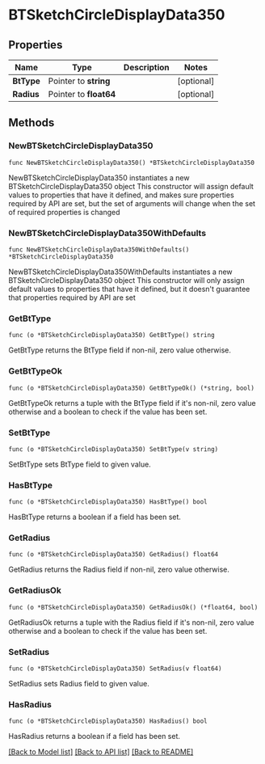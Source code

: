 # BTSketchCircleDisplayData350

## Properties

Name | Type | Description | Notes
------------ | ------------- | ------------- | -------------
**BtType** | Pointer to **string** |  | [optional] 
**Radius** | Pointer to **float64** |  | [optional] 

## Methods

### NewBTSketchCircleDisplayData350

`func NewBTSketchCircleDisplayData350() *BTSketchCircleDisplayData350`

NewBTSketchCircleDisplayData350 instantiates a new BTSketchCircleDisplayData350 object
This constructor will assign default values to properties that have it defined,
and makes sure properties required by API are set, but the set of arguments
will change when the set of required properties is changed

### NewBTSketchCircleDisplayData350WithDefaults

`func NewBTSketchCircleDisplayData350WithDefaults() *BTSketchCircleDisplayData350`

NewBTSketchCircleDisplayData350WithDefaults instantiates a new BTSketchCircleDisplayData350 object
This constructor will only assign default values to properties that have it defined,
but it doesn't guarantee that properties required by API are set

### GetBtType

`func (o *BTSketchCircleDisplayData350) GetBtType() string`

GetBtType returns the BtType field if non-nil, zero value otherwise.

### GetBtTypeOk

`func (o *BTSketchCircleDisplayData350) GetBtTypeOk() (*string, bool)`

GetBtTypeOk returns a tuple with the BtType field if it's non-nil, zero value otherwise
and a boolean to check if the value has been set.

### SetBtType

`func (o *BTSketchCircleDisplayData350) SetBtType(v string)`

SetBtType sets BtType field to given value.

### HasBtType

`func (o *BTSketchCircleDisplayData350) HasBtType() bool`

HasBtType returns a boolean if a field has been set.

### GetRadius

`func (o *BTSketchCircleDisplayData350) GetRadius() float64`

GetRadius returns the Radius field if non-nil, zero value otherwise.

### GetRadiusOk

`func (o *BTSketchCircleDisplayData350) GetRadiusOk() (*float64, bool)`

GetRadiusOk returns a tuple with the Radius field if it's non-nil, zero value otherwise
and a boolean to check if the value has been set.

### SetRadius

`func (o *BTSketchCircleDisplayData350) SetRadius(v float64)`

SetRadius sets Radius field to given value.

### HasRadius

`func (o *BTSketchCircleDisplayData350) HasRadius() bool`

HasRadius returns a boolean if a field has been set.


[[Back to Model list]](../README.md#documentation-for-models) [[Back to API list]](../README.md#documentation-for-api-endpoints) [[Back to README]](../README.md)


